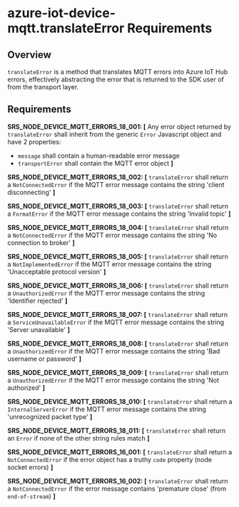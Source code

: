 # azure-iot-device-mqtt.translateError Requirements

## Overview
`translateError` is a method that translates MQTT errors into Azure IoT Hub errors, effectively abstracting the error that is returned to the SDK user of from the transport layer. 

## Requirements 
**SRS_NODE_DEVICE_MQTT_ERRORS_18_001: [** Any error object returned by `translateError` shall inherit from the generic `Error` Javascript object and have 2 properties:
- `message` shall contain a human-readable error message
- `transportError` shall contain the MQTT error object **]**

**SRS_NODE_DEVICE_MQTT_ERRORS_18_002: [** `translateError` shall return a `NotConnectedError` if the MQTT error message contains the string 'client disconnecting' **]**

**SRS_NODE_DEVICE_MQTT_ERRORS_18_003: [** `translateError` shall return a `FormatError` if the MQTT error message contains the string 'Invalid topic' **]**

**SRS_NODE_DEVICE_MQTT_ERRORS_18_004: [** `translateError` shall return a `NotConnectedError` if the MQTT error message contains the string 'No connection to broker' **]**

**SRS_NODE_DEVICE_MQTT_ERRORS_18_005: [** `translateError` shall return a `NotImplementedError` if the MQTT error message contains the string 'Unacceptable protocol version' **]**

**SRS_NODE_DEVICE_MQTT_ERRORS_18_006: [** `translateError` shall return a `UnauthorizedError` if the MQTT error message contains the string 'Identifier rejected' **]**

**SRS_NODE_DEVICE_MQTT_ERRORS_18_007: [** `translateError` shall return a `ServiceUnavailableError` if the MQTT error message contains the string 'Server unavailable' **]**

**SRS_NODE_DEVICE_MQTT_ERRORS_18_008: [** `translateError` shall return a `UnauthorizedError` if the MQTT error message contains the string 'Bad username or password' **]**

**SRS_NODE_DEVICE_MQTT_ERRORS_18_009: [** `translateError` shall return a `UnauthorizedError` if the MQTT error message contains the string 'Not authorized' **]**

**SRS_NODE_DEVICE_MQTT_ERRORS_18_010: [** `translateError` shall return a `InternalServerError` if the MQTT error message contains the string 'unrecognized packet type' **]**

**SRS_NODE_DEVICE_MQTT_ERRORS_18_011: [** `translateError` shall return an `Error` if none of the other string rules match **]**

**SRS_NODE_DEVICE_MQTT_ERRORS_16_001: [** `translateError` shall return a `NotConnectedError` if the error object has a truthy `code` property (node socket errors) **]**

**SRS_NODE_DEVICE_MQTT_ERRORS_16_002: [** `translateError` shall return a `NotConnectedError` if the error message contains 'premature close' (from `end-of-stream`) **]**